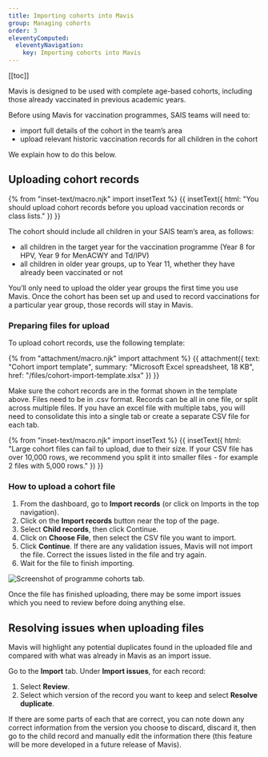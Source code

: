 ```yaml
---
title: Importing cohorts into Mavis
group: Managing cohorts
order: 3
eleventyComputed:
  eleventyNavigation:
    key: Importing cohorts into Mavis
---
```


[[toc]]

Mavis is designed to be used with complete age-based cohorts, including those already vaccinated in previous academic years.

Before using Mavis for vaccination programmes, SAIS teams will need to:

- import full details of the cohort in the team’s area
- upload relevant historic vaccination records for all children in the cohort

We explain how to do this below.

## Uploading cohort records

{% from "inset-text/macro.njk" import insetText %}
{{ insetText({
  html: "You should upload cohort records before you upload vaccination records or class lists."
}) }}

The cohort should include all children in your SAIS team’s area, as follows:
- all children in the target year for the vaccination programme (Year 8 for HPV, Year 9 for MenACWY and Td/IPV)
- all children in older year groups, up to Year 11, whether they have already been vaccinated or not

You’ll only need to upload the older year groups the first time you use Mavis. Once the cohort has been set up and used to record vaccinations for a particular year group, those records will stay in Mavis.

### Preparing files for upload

To upload cohort records, use the following template:

{% from "attachment/macro.njk" import attachment %}
{{ attachment({
  text: "Cohort import template",
  summary: "Microsoft Excel spreadsheet, 18 KB",
  href: "/files/cohort-import-template.xlsx"
}) }}

Make sure the cohort records are in the format shown in the template above. Files need to be in .csv format. Records can be all in one file, or split across multiple files. If you have an excel file with multiple tabs, you will need to consolidate this into a single tab or create a separate CSV file for each tab.

{% from "inset-text/macro.njk" import insetText %}
{{ insetText({
  html: "Large cohort files can fail to upload, due to their size. If your CSV file has over 10,000 rows, we recommend you split it into smaller files - for example 2 files with 5,000 rows."
}) }}

### How to upload a cohort file

1. From the dashboard, go to **Import records** (or click on Imports in the top navigation).
2. Click on the **Import records** button near the top of the page.
3. Select **Child records**, then click Continue.
4. Click on **Choose File**, then select the CSV file you want to import.
4. Click **Continue**. If there are any validation issues, Mavis will not import the file. Correct the issues listed in the file and try again.
5. Wait for the file to finish importing.

![Screenshot of programme cohorts tab.](/assets/images/programme-cohorts.png 'Mavis shows the number of children within each programme cohort.')

Once the file has finished uploading, there may be some import issues which you need to review before doing anything else.

## Resolving issues when uploading files

Mavis will highlight any potential duplicates found in the uploaded file and compared with what was already in Mavis as an import issue.

Go to the **Import** tab. Under **Import issues**, for each record:

1. Select **Review**.
2. Select which version of the record you want to keep and select **Resolve duplicate**.

If there are some parts of each that are correct, you can note down any correct information from the version you choose to discard, discard it, then go to the child record and manually edit the information there (this feature will be more developed in a future release of Mavis).
